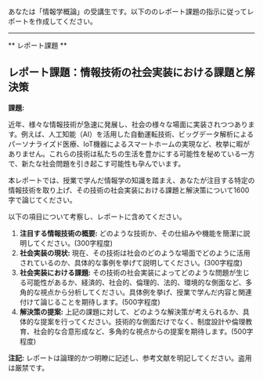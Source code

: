 あなたは「情報学概論」の受講生です。以下ののレポート課題の指示に従ってレポートを作成してください。

---------------------------------------
** レポート課題 **

## レポート課題：情報技術の社会実装における課題と解決策

**課題:**

近年、様々な情報技術が急速に発展し、社会の様々な場面に実装されつつあります。例えば、人工知能（AI）を活用した自動運転技術、ビッグデータ解析によるパーソナライズド医療、IoT機器によるスマートホームの実現など、枚挙に暇がありません。これらの技術は私たちの生活を豊かにする可能性を秘めている一方で、新たな社会問題を引き起こす可能性も孕んでいます。

本レポートでは、授業で学んだ情報学の知識を踏まえ、あなたが注目する特定の情報技術を取り上げ、その技術の社会実装における課題と解決策について1600字で論じてください。

以下の項目について考察し、レポートに含めてください。

1. **注目する情報技術の概要:** どのような技術か、その仕組みや機能を簡潔に説明してください。(300字程度)
2. **社会実装の現状:**  現在、その技術は社会のどのような場面でどのように活用されているのか、具体的な事例を挙げて説明してください。(300字程度)
3. **社会実装における課題:** その技術の社会実装によってどのような問題が生じる可能性があるか、経済的、社会的、倫理的、法的、環境的な側面など、多角的な視点から分析してください。具体例を挙げ、授業で学んだ内容と関連付けて論じることを期待します。(500字程度)
4. **解決策の提案:** 上記の課題に対して、どのような解決策が考えられるか、具体的な提案を行ってください。技術的な側面だけでなく、制度設計や倫理教育、社会的な合意形成など、多角的な視点からの提案を期待します。(500字程度)


**注記:** レポートは論理的かつ明瞭に記述し、参考文献を明記してください。盗用は厳禁です。
